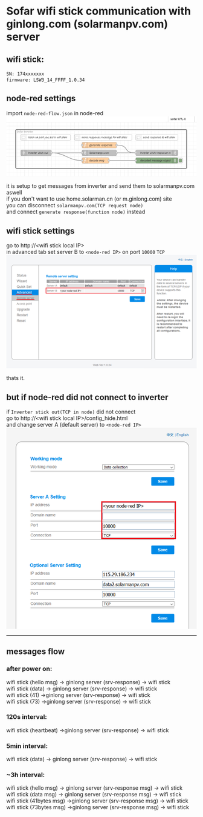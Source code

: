 # Sofar wifi stick communication with ginlong.com (solarmanpv.com) server

## wifi stick:

    SN: 174xxxxxxx
    firmware: LSW3_14_FFFF_1.0.34

## node-red settings

import `node-red-flow.json` in node-red  
![advanced settings](/images/node-red-KTL-X-flow.png)  

it is setup to get messages from inverter and send them to solarmanpv.com aswell  
if you don't want to use home.solarman.cn (or m.ginlong.com) site  
you can disconnect `solarmanpv.com(TCP request node)`  
and connect `generate response(function node)` instead

## wifi stick settings

go to http://\<wifi stick local IP\>  
in advanced tab set server B to `<node-red IP>` on port `10000` `TCP`  
![advanced settings](/images/wifi-stick-advanced-settings.png)  

thats it.

## but if node-red did not connect to inverter

if `Inverter stick out(TCP in node)` did not connect  
go to http://\<wifi stick local IP\>/config_hide.html  
and change server A (default server) to `<node-red IP>`  
![advanced settings](/images/wifi-stick-hiden-menu.png)  

---
## messages flow

### after power on:

wifi stick (hello msg) -> ginlong server (srv-response) -> wifi stick  
wifi stick (data) -> ginlong server (srv-response) -> wifi stick  
wifi stick (41) ->ginlong server (srv-response) -> wifi stick  
wifi stick (73) ->ginlong server (srv-response) -> wifi stick  

### 120s interval:

wifi stick (heartbeat) ->ginlong server (srv-response) -> wifi stick

### 5min interval:

wifi stick (data) -> ginlong server (srv-response) -> wifi stick

### ~3h interval:

wifi stick (hello msg) -> ginlong server (srv-response msg) -> wifi stick  
wifi stick (data msg) -> ginlong server (srv-response msg) -> wifi stick  
wifi stick (41bytes msg) ->ginlong server (srv-response msg) -> wifi stick  
wifi stick (73bytes msg) ->ginlong server (srv-response msg) -> wifi stick